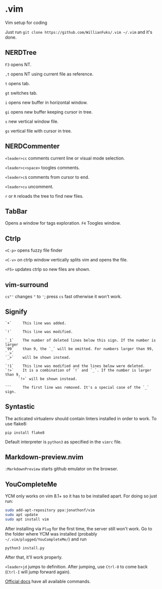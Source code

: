 # .vim
Vim setup for coding

Just run `git clone https://github.com/WillianFuks/.vim ~/.vim` and it's done.

## NERDTree

`F3` opens NT.

`,t` opens NT using current file as reference.

`t` opens tab.

`gt` switches tab.

`i` opens new buffer in horizontal window.

`gi` opens new buffer keeping cursor in tree.

`s` new vertical window file.

`gs` vertical file with cursor in tree.


## NERDCommenter

`<leader>cc` comments current line or visual mode selection.

`<leader>c<space>` toogles comments.

`<leader>c$` comments from cursor to end.

`<leader>cu` uncomment.

`r` or `R` reloads the tree to find new files.

## TabBar

Opens a window for tags exploration.
`F4` Toogles window.

## Ctrlp

`<C-p>` opens fuzzy file finder

`<C-v>` on ctrlp window vertically splits vim and opens the file.

`<F5>` updates ctrlp so new files are shown.

## vim-surround

`cs"'` changes `"` to `'`; press `cs` fast otherwise it won't work.

## Signify

    `+`     This line was added.

    `!`     This line was modified.

    `_1`    The number of deleted lines below this sign. If the number is larger
    `99`    than 9, the `_` will be omitted. For numbers larger than 99, `_>`
    `_>`    will be shown instead.

    `!1`    This line was modified and the lines below were deleted.
    `!>`    It is a combination of `!` and `_`. If the number is larger than 9,
          `!>` will be shown instead.

    `‾`     The first line was removed. It's a special case of the `_` sign.

## Syntastic

The acticated virtualenv should contain linters installed in order to work. To use flake8:

    pip install flake8

Default interpreter is `python3` as specified in the `vimrc` file.

## Markdown-preview.nvim

`:MarkdownPreview` starts github emulator on the browser.

## YouCompleteMe

YCM only works on vim 8.1+ so it has to be installed apart. For doing so just run:

```sh
sudo add-apt-repository ppa:jonathonf/vim
sudo apt update
sudo apt install vim
```
After installing via `Plug` for the first time, the server still won't work. Go to the folder where YCM was installed (probably `~/.vim/plugged/YouCompleteMe/`) and run

    python3 install.py

After that, it'll work properly.

`<leader>jd` jumps to definition. After jumping, use `Ctrl-O` to come back (`Ctrl-I` will jump forward again).

[Official docs](https://github.com/ycm-core/YouCompleteMe#ycmcompleter-subcommands) have all available commands.

